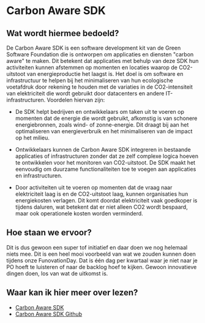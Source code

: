 # Carbon Aware SDK

## Wat wordt hiermee bedoeld?
De Carbon Aware SDK is een software development kit van de Green Software Foundation die is ontworpen om applicaties en diensten "carbon aware" te maken. Dit betekent dat applicaties met behulp van deze SDK hun activiteiten kunnen afstemmen op momenten en locaties waarop de CO2-uitstoot van energieproductie het laagst is. Het doel is om software en infrastructuur te helpen bij het minimaliseren van hun ecologische voetafdruk door rekening te houden met de variaties in de CO2-intensiteit van elektriciteit die wordt gebruikt door datacenters en andere IT-infrastructuren. Voordelen hiervan zijn:

- De SDK helpt bedrijven en ontwikkelaars om taken uit te voeren op momenten dat de energie die wordt gebruikt, afkomstig is van schonere energiebronnen, zoals wind- of zonne-energie. Dit draagt bij aan het optimaliseren van energieverbruik en het minimaliseren van de impact op het milieu.

- Ontwikkelaars kunnen de Carbon Aware SDK integreren in bestaande applicaties of infrastructuren zonder dat ze zelf complexe logica hoeven te ontwikkelen voor het monitoren van CO2-uitstoot. De SDK maakt het eenvoudig om duurzame functionaliteiten toe te voegen aan applicaties en infrastructuren.

- Door activiteiten uit te voeren op momenten dat de vraag naar elektriciteit laag is en de CO2-uitstoot laag, kunnen organisaties hun energiekosten verlagen. Dit komt doordat elektriciteit vaak goedkoper is tijdens daluren, wat betekent dat er niet alleen CO2 wordt bespaard, maar ook operationele kosten worden verminderd.

## Hoe staan we ervoor?
Dit is dus gewoon een super tof initiatief en daar doen we nog helemaal niets mee. Dit is een heel mooi voorbeeld van wat we zouden kunnen doen tijdens onze FunovationDay. Dat is één dag per kwartaal waar je niet naar je PO hoeft te luisteren of naar de backlog hoef te kijken. Gewoon innovatieve dingen doen, los van wat de uitkomst is. 

## Waar kan ik hier meer over lezen?
- [Carbon Aware SDK](https://carbon-aware-sdk.greensoftware.foundation/)
- [Carbon Aware SDK Github](https://github.com/Green-Software-Foundation/carbon-aware-sdk)